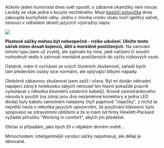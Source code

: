<!-- dcterms:identifier = riderweblog#44 -->
<!-- dcterms:title = Chraňte před mentálně postiženými! -->
<!-- np9:categoryId = 2 -->
<!-- x4w:category = Lidé a jiná zvěř -->
<!-- np9:authorId = 1 -->
<!-- np9:authorEmail = michal.valasek@altairis.cz -->
<!-- dcterms:creator = Michal Altair Valášek -->
<!-- dcterms:created = 2003-04-12T20:08:52+02:00 -->
<!-- dcterms:date = 2003-04-12T20:08:52+02:00 -->

Ačkoliv jeden humorista dnes svět opustil, o zábavné okamžiky není nouze. Leckdy se však jedná o kouzlo nechtěného. Moje [bestijčí polovička](http://www.bestijka.cz) dnes zakoupila kuchyňské váhy. Jednu z mnoha vrstev obalu tvoří igelitvý sáček, nesoucí v odhadem deseti jazycích výstražný nápis:

![](https://www.cdn.altairis.cz/Blog/sacek.jpg)

**Plastové sáčky mohou být nebezpečné - riziko udušení. Uložte tento sáček mimo dosah kojenců, dětí a mentálně postižených.** Na varování tohoto typu jsem už zvyklý, ale zajímalo by mne, jaké nařízení čí soudní rozhodnutí vedlo k zahrnutí mentálně postižených do výčtu rizikových osob.

Ostatně, mám-li vycházet ze svých životních zkušeností, zařadil bych tam především osoby sice normální, ale oplývající blbými nápady.

Obdobně zábavnou zkušenost jsem zažil i včera. Byl mi dodán náhradní napájecí zdroj k notebooku (abych nemusel ten hlavní pokaždé pracně vymotávat z několika kilometrů ostatních kabelů). Kromě osmistránkového návodu k použití (na zdroji jsou dva nezáměnné konektory a jedna LED dioda) byly kabelu samotném nalepeny čtyři papírové "vlaječky", z nichž ta největší nesla v několika jazycích upozornění, že používání klávesnic bylo spojováno se zdravotními obtížemi a že si mám od firmy Hewlett-Packard vyžádat příručku "Working in comfort", abych jim předešel.

Občas si připadám, jako bych žil v nějakém divném světě...

Mimochodem: inteligentnější výrobci sáčky nepotiskují, ale dělají je děrované.